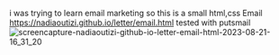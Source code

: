 i was trying to learn email marketing so this is a small html,css Email https://nadiaoutizi.github.io/letter/email.html tested with putsmail
![screencapture-nadiaoutizi-github-io-letter-email-html-2023-08-21-16_31_20](https://github.com/NadiaOutizi/letter/assets/107075774/ee86aba5-69a3-4a58-879b-c35d8dec0e09)
